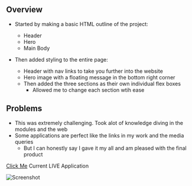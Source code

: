 ## Overview 
* Started by making a basic HTML outline of the project:
    * Header 
    * Hero 
    * Main Body 

* Then added styling to the entire page:
    * Header with nav links to take you further into the website
    * Hero image with a floating message in the bottom right corner
    * Then added the three sections as their own individual flex boxes
        * Allowed me to change each section wtih ease

## Problems
* This was extremely challenging. Took alot of knowledge diving in the modules and the web
* Some applications are perfect like the links in my work and the media queries 
    * But I can honestly say I gave it my all and am pleased with the final product

[Click Me](https://theetrebor04.github.io/) Current LIVE Application

![Screenshot](assets/images/)